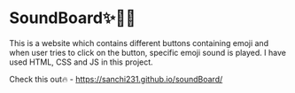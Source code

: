# SoundBoard✨📢:musical_note:
This is a website which contains different buttons containing emoji and when user tries to click on the button, specific emoji sound is played. 
I have used HTML, CSS and JS in this project.


Check this out:fire: - https://sanchi231.github.io/soundBoard/

